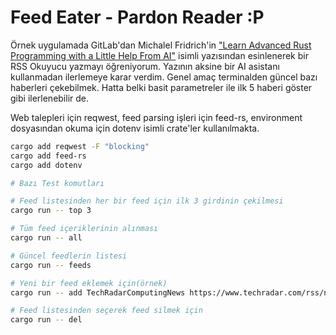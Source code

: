 # Feed Eater - Pardon Reader :P

Örnek uygulamada GitLab'dan Michalel Fridrich'in ["Learn Advanced Rust Programming with a Little Help From AI"](https://about.gitlab.com/blog/2023/10/12/learn-advanced-rust-programming-with-a-little-help-from-ai-code-suggestions/) isimli yazısından esinlenerek bir RSS Okuyucu yazmayı öğreniyorum. Yazının aksine bir AI asistanı kullanmadan ilerlemeye karar verdim. Genel amaç terminalden güncel bazı haberleri çekebilmek. Hatta belki basit parametreler ile ilk 5 haberi göster gibi ilerlenebilir de.

Web talepleri için reqwest, feed parsing işleri için feed-rs, environment dosyasından okuma için dotenv isimli crate'ler kullanılmakta.

```bash
cargo add reqwest -F "blocking"
cargo add feed-rs
cargo add dotenv

# Bazı Test komutları

# Feed listesinden her bir feed için ilk 3 girdinin çekilmesi
cargo run -- top 3

# Tüm feed içeriklerinin alınması
cargo run -- all

# Güncel feedlerin listesi
cargo run -- feeds

# Yeni bir feed eklemek için(örnek)
cargo run -- add TechRadarComputingNews https://www.techradar.com/rss/news/computing

# Feed listesinden seçerek feed silmek için
cargo run -- del
```